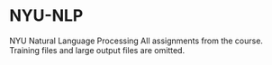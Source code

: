 # NYU-NLP
NYU Natural Language Processing
All assignments from the course.  Training files and large output files are omitted.  

